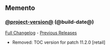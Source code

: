 ## Memento
### [@project-version@](https://github.com/wow-addon-dev/Memento/tree/@project-version@) (@build-date@)
[Full Changelog](@full-changelog@) - [Previous Releases](https://github.com/wow-addon-dev/Memento/releases)

- Removed: TOC version for patch 11.2.0 [retail]
